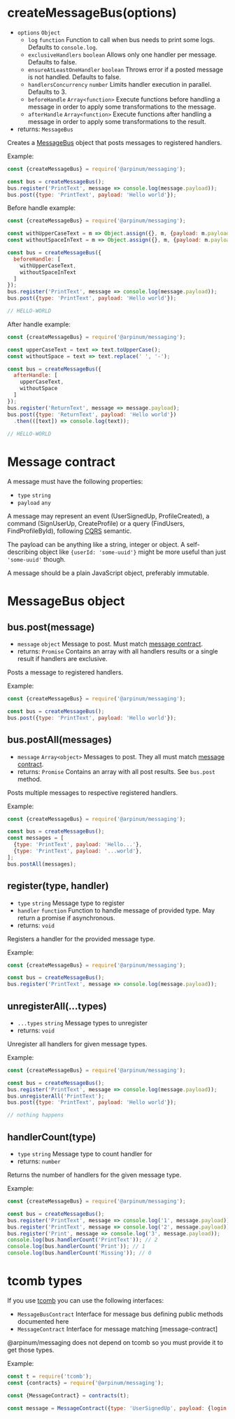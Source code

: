 # createMessageBus(options)

* `options` `Object`
  * `log` `function` Function to call when bus needs to print some logs. Defaults to `console.log`.
  * `exclusiveHandlers` `boolean` Allows only one handler per message. Defaults to false.
  * `ensureAtLeastOneHandler` `boolean` Throws error if a posted message is not handled. Defaults to false.
  * `handlersConcurrency` `number` Limits handler execution in parallel. Defaults to 3.
  * `beforeHandle` `Array<function>` Execute functions before handling a message in order to apply some transformations to the message.
  * `afterHandle` `Array<function>` Execute functions after handling a message in order to apply some transformations to the result.
* returns: `MessageBus`

Creates a [MessageBus] object that posts messages to registered handlers.

Example:

```javascript
const {createMessageBus} = require('@arpinum/messaging');

const bus = createMessageBus();
bus.register('PrintText', message => console.log(message.payload));
bus.post({type: 'PrintText', payload: 'Hello world'});
```

Before handle example:

```javascript
const {createMessageBus} = require('@arpinum/messaging');

const withUpperCaseText = m => Object.assign({}, m, {payload: m.payload.toUpperCase()});
const withoutSpaceInText = m => Object.assign({}, m, {payload: m.payload.replace(' ', '-')});

const bus = createMessageBus({
  beforeHandle: [
    withUpperCaseText,
    withoutSpaceInText
  ]
});
bus.register('PrintText', message => console.log(message.payload));
bus.post({type: 'PrintText', payload: 'Hello world'});

// HELLO-WORLD
```

After handle example:

```javascript
const {createMessageBus} = require('@arpinum/messaging');

const upperCaseText = text => text.toUpperCase();
const withoutSpace = text => text.replace(' ', '-');

const bus = createMessageBus({
  afterHandle: [
    upperCaseText,
    withoutSpace
  ]
});
bus.register('ReturnText', message => message.payload);
bus.post({type: 'ReturnText', payload: 'Hello world'})
  .then(([text]) => console.log(text));
  
// HELLO-WORLD
```

# Message contract

A message must have the following properties:

* `type` `string` 
* `payload` `any`

A message may represent an event (UserSignedUp, ProfileCreated), a command (SignUserUp, CreateProfile) or a query (FindUsers, FindProfileById), following [CQRS] semantic.

The payload can be anything like a string, integer or object. A self-describing object like `{userId: 'some-uuid'}` might be more useful than just `'some-uuid'` though.

A message should be a plain JavaScript object, preferably immutable.

# MessageBus object

## bus.post(message)

* `message` `object` Message to post. Must match [message contract].
* returns: `Promise` Contains an array with all handlers results or a single result if handlers are exclusive.

Posts a message to registered handlers.

Example:

```javascript
const {createMessageBus} = require('@arpinum/messaging');

const bus = createMessageBus();
bus.post({type: 'PrintText', payload: 'Hello world'});
```

## bus.postAll(messages)

* `message` `Array<object>` Messages to post. They all must match [message contract].
* returns: `Promise` Contains an array with all post results. See `bus.post` method.

Posts multiple messages to respective registered handlers.

Example:

```javascript
const {createMessageBus} = require('@arpinum/messaging');

const bus = createMessageBus();
const messages = [
  {type: 'PrintText', payload: 'Hello...'},
  {type: 'PrintText', payload: '...world'},
];
bus.postAll(messages);
```

## register(type, handler)

* `type` `string` Message type to register
* `handler` `function` Function to handle message of provided type. May return a promise if asynchronous.
* returns: `void`

Registers a handler for the provided message type.

Example:

```javascript
const {createMessageBus} = require('@arpinum/messaging');

const bus = createMessageBus();
bus.register('PrintText', message => console.log(message.payload));
```

## unregisterAll(...types)

* `...types` `string` Message types to unregister
* returns: `void`

Unregister all handlers for given message types.

Example:

```javascript
const {createMessageBus} = require('@arpinum/messaging');

const bus = createMessageBus();
bus.register('PrintText', message => console.log(message.payload));
bus.unregisterAll('PrintText');
bus.post({type: 'PrintText', payload: 'Hello world'});

// nothing happens
```

## handlerCount(type)

* `type` `string` Message type to count handler for
* returns: `number`

Returns the number of handlers for the given message type.

Example:

```javascript
const {createMessageBus} = require('@arpinum/messaging');

const bus = createMessageBus();
bus.register('PrintText', message => console.log('1', message.payload));
bus.register('PrintText', message => console.log('2', message.payload));
bus.register('Print', message => console.log('3', message.payload));
console.log(bus.handlerCount('PrintText')); // 2
console.log(bus.handlerCount('Print')); // 1
console.log(bus.handlerCount('Missing')); // 0
```

# tcomb types

If you use [tcomb] you can use the following interfaces:

* `MessageBusContract` Interface for message bus defining public methods documented here
* `MessageContract` Interface for message matching [message-contract]

@arpinum/messaging does not depend on tcomb so you must provide it to get those types.

Example:

```javascript
const t = require('tcomb');
const {contracts} = require('@arpinum/messaging');

const {MessageContract} = contracts(t);

const message = MessageContract({type: 'UserSignedUp', payload: {login: 'john'}});
```


[MessageBus]: #message-bus
[message contract]: #message-contract
[CQRS]: https://martinfowler.com/bliki/CQRS.html
[tcomb]: https://github.com/gcanti/tcomb
